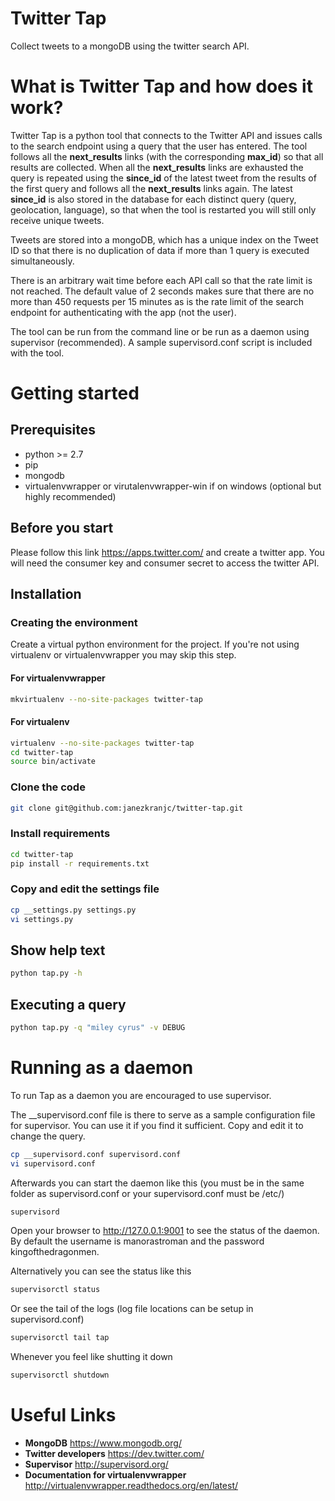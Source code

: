# Twitter Tap #

Collect tweets to a mongoDB using the twitter search API.

# What is Twitter Tap and how does it work? #

Twitter Tap is a python tool that connects to the Twitter API and issues calls to the search endpoint using a query that the user has entered. The tool follows all the **next_results** links (with the corresponding **max_id**) so that all results are collected. When all the **next_results** links are exhausted the query is repeated using the **since_id** of the latest tweet from the results of the first query and follows all the **next_results** links again. The latest **since_id** is also stored in the database for each distinct query (query, geolocation, language), so that when the tool is restarted you will still only receive unique tweets.

Tweets are stored into a mongoDB, which has a unique index on the Tweet ID so that there is no duplication of data if more than 1 query is executed simultaneously.

There is an arbitrary wait time before each API call so that the rate limit is not reached. The default value of 2 seconds makes sure that there are no more than 450 requests per 15 minutes as is the rate limit of the search endpoint for authenticating with the app (not the user).

The tool can be run from the command line or be run as a daemon using supervisor (recommended). A sample supervisord.conf script is included with the tool.

# Getting started #
## Prerequisites ##

- python >= 2.7
- pip
- mongodb
- virtualenvwrapper or virutalenvwrapper-win if on windows (optional but highly recommended)

## Before you start ##
Please follow this link https://apps.twitter.com/ and create a twitter app. You will need the consumer key and consumer secret to access the twitter API.

## Installation ##
### Creating the environment ###
Create a virtual python environment for the project.
If you're not using virtualenv or virtualenvwrapper you may skip this step.

#### For virtualenvwrapper ####
```bash
mkvirtualenv --no-site-packages twitter-tap
```

#### For virtualenv ####
```bash
virtualenv --no-site-packages twitter-tap
cd twitter-tap
source bin/activate
```

### Clone the code ###

```bash
git clone git@github.com:janezkranjc/twitter-tap.git
```

### Install requirements ###

```bash
cd twitter-tap
pip install -r requirements.txt
```

### Copy and edit the settings file ###
```bash
cp __settings.py settings.py
vi settings.py
```

## Show help text ##
```bash
python tap.py -h
```

## Executing a query ##
```bash
python tap.py -q "miley cyrus" -v DEBUG
```

# Running as a daemon #

To run Tap as a daemon you are encouraged to use supervisor.

The __supervisord.conf file is there to serve as a sample configuration file for supervisor. You can use it if you find it sufficient. Copy and edit it to change the query.

```bash
cp __supervisord.conf supervisord.conf
vi supervisord.conf
```

Afterwards you can start the daemon like this (you must be in the same folder as supervisord.conf or your supervisord.conf must be /etc/)

```bash
supervisord
```

Open your browser to http://127.0.0.1:9001 to see the status of the daemon.
By default the username is manorastroman and the password kingofthedragonmen.

Alternatively you can see the status like this

```bash
supervisorctl status
```

Or see the tail of the logs (log file locations can be setup in supervisord.conf)

```bash
supervisorctl tail tap
```

Whenever you feel like shutting it down

```bash
supervisorctl shutdown
```

# Useful Links #

- **MongoDB** https://www.mongodb.org/
- **Twitter developers** https://dev.twitter.com/
- **Supervisor** http://supervisord.org/
- **Documentation for virtualenvwrapper** http://virtualenvwrapper.readthedocs.org/en/latest/
